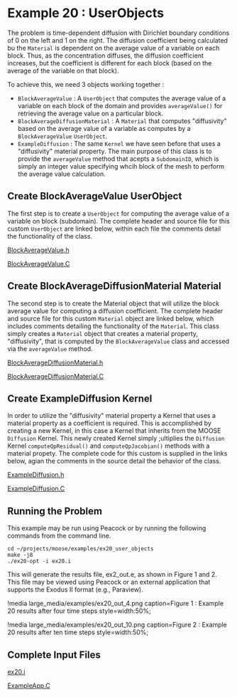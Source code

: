 # Example 20 : UserObjects

The problem is time-dependent diffusion with Dirichlet boundary conditions of 0 on the left and 1 on the right. The diffusion coefficient being calculated bu the `Material` is dependent on the average value of a variable on each block. Thus, as the concentration diffuses, the diffusion coefficient increases, but the coefficient is different for each block (based on the average of the variable on that block).

To achieve this, we need 3 objects working together : 

-  `BlockAverageValue` : A `UserObject` that computes the average value of a variable on each block of the domain and provides `averageValue()` for retrieving the average value on a particular block.
-  `BlockAverageDiffusionMaterial` : A `Material` that computes "diffusivity" based on the average value of a variable as computes by a `BlockAverageValue` `UserObject`.
-  `ExampleDiffusion` : The same `Kernel` we have seen before that uses a "diffusivity" material property. The main purpose of this class is to provide the `averageValue` method that acepts a `SubdomainID`, which is simply an integer value specifying whcih block of the mesh to perform the average value calculation.

[](---)

## Create BlockAverageValue UserObject

The first step is to create a `UserObject` for computing the average value of a variable on block (subdomain). The complete header and source file for this custom `UserObject` are linked below, within each file the comments detail the functionality of the class.

[BlockAverageValue.h](https://github.com/idaholab/moose/blob/devel/examples/ex20_user_objects/include/userobjects/BlockAverageValue.h)

[BlockAverageValue.C](https://github.com/idaholab/moose/blob/devel/examples/ex20_user_objects/src/userobjects/BlockAverageValue.C)

[](---)

## Create BlockAverageDiffusionMaterial Material

The second step is to create the Material object that will utilize the block average value for computing a diffusion coefficient. The complete header and source file for this custom `Material` object are linked below, which includes comments detailing the functionality of the `Material`. This class simply creates a `Material` object that creates a material property, "diffusivity", that is computed by the `BlockAverageValue` class and accessed via the `averageValue` method.

[BlockAverageDiffusionMaterial.h](https://github.com/idaholab/moose/blob/devel/examples/ex20_user_objects/include/materials/BlockAverageDiffusionMaterial.h)

[BlockAverageDiffusionMaterial.C](https://github.com/idaholab/moose/blob/devel/examples/ex20_user_objects/src/materials/BlockAverageDiffusionMaterial.C)

[](---)

## Create ExampleDiffusion Kernel

In order to utilize the "diffusivity" material property a Kernel that uses a material property as a coefficient is required. This is accomplished by creating a new Kernel, in this case a Kernel that inherits from the MOOSE `Diffusion` Kernel. This newly created Kernel simply ;ultiplies the `Diffusion` Kernel `computeQpResidual()` and `computeQpJacobian()` methods with a material propety. The complete code for this custom is supplied in the links below, agian the comments in the source detail the behavior of the class.

[ExampleDiffusion.h](https://github.com/idaholab/moose/blob/devel/examples/ex20_user_objects/include/kernels/ExampleDiffusion.h)

[ExampleDiffusion.C](https://github.com/idaholab/moose/blob/devel/examples/ex20_user_objects/src/kernels/ExampleDiffusion.C)

[](---)

## Running the Problem

This example may be run using Peacock or by running the following commands from the command line.

```
cd ~/projects/moose/examples/ex20_user_objects
make -j8
./ex20-opt -i ex20.i
```

This will generate the results file, ex2_out.e, as shown in Figure 1 and 2. This file may be viewed using Peacock or an external application that supports the Exodus II format (e.g., Paraview).

!media large_media/examples/ex20_out_4.png
       caption=Figure 1 : Example 20 results after four time steps
       style=width:50%;

!media large_media/examples/ex20_out_10.png
       caption=Figure 2	: Example 20 results after ten	time steps
       style=width:50%;


[](---)

## Complete Input Files

[ex20.i](https://github.com/idaholab/moose/blob/devel/examples/ex20_user_objects/ex20.i)

[ExampleApp.C](https://github.com/idaholab/moose/blob/devel/examples/ex20_user_objects/src/base/ExampleApp.C)

